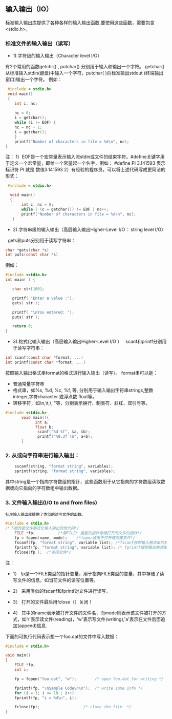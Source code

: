 ## 输入输出（IO）

 标准输入输出库提供了各种各样的输入输出函数,要使用这些函数，需要包含<stdio.h>。

### 标准文件的输入输出（读写）

* 1).字符级的输入输出（Character level I/O）

有2个常用的函数getchr() , putchar() 分别用于输入和输出一个字符。
getchar()从标准输入stdin(键盘)中输入一个字符，putchar( )向标准输出stdout (终端输出窗口)输出一个字符。
例如：
```c
 #include < stdio.h>
 void main()
 {
    int i, nc;
    
    nc = 0;
    i = getchar();
    while (i != EOF) {
    nc = nc + 1;
    i = getchar();
    }
    printf("Number of characters in file = %d\n", nc);
}
```
注： 1）EOF是一个宏常量表示输入流stdin或文件的结束字符。#define关键字用于定义一个宏常量，即给一个常量起一个名字，例如：
          #define PI  3.141593
 表示标识符  PI  就是 数值3.141593
     2）有经验的程序员，可以将上述代码写成更简洁的形式：
```c 
 #include < stdio.h>

  void main()
  {
       int c, nc = 0;
       while ( (c = getchar()) != EOF ) nc++;
       printf("Number of characters in file = %d\n", nc);
   }
```
* 2).字符串级的输入输出（高层输入输出Higher-Level I/O： string level I/O）

   gets和puts分别用于读写字符串：
```c
char *gets(char *s) 
int puts(const char *s) 
```
例如：
```c
#include <stdio.h>
int main( ) {

   char str[100];

   printf( "Enter a value :");
   gets( str );

   printf( "\nYou entered: ");
   puts( str );

   return 0;
}
```

* 3).格式化输入输出（高层输入输出Higher-Level I/O ）
   scanf和printf分别用于读写字符串：
```c
int scanf(const char *format, ...)
int printf(const char *format, ...)
```
按照输入输出格式串format的格式进行输入输出（读写）。
format串可以是：
* 普通常量字符串
* 格式串，如%s, %d, %c, %f, 等, 分别用于输入输出字符串strings,整数integer,字符character 或浮点数 float等。
* 转移字符，如\n,\t,\\, \"等，分别表示换行、制表符、斜杠、双引号等。
```c
#include <stdio.h>
       void main(){
             int a; 
             float b;
              scanf("%d %f", &a, &b);
              printf("%8.3f \n", a+b);
       }
```

### 2. 从或向字符串进行输入输出：
  
```c  
    sscanf(string, "format string", variables);
    sprintf(string, "format string", variables);   
``` 
 其中string是一个指向字符数组的指针，这些函数用于从它指向的字符数组读取数据或向它指向的字符数组中输出数据。

### 3. 文件输入输出(I/O to and from files)
    标准输入输出库提供了类似的读写文件的函数。
    
```c
#include < stdio.h>
/*下面的是文件格式化输入输出的伪代码*/
    FILE *fp;          /*用FILE* 类型的指针存储打开的文件的指针*/                              
    fp = fopen(name, mode);    /*fopen通用于打开或创建文件*/
    fscanf(fp, "format string", variable list); /*fscanf按照输入格式串的规定，从文件中读取数据到变量列表 variable list*/
    fprintf(fp, "format string", variable list); /* fprintf按照输出格式串的规定，将变量列表 variable list写入到文件中*/
    fclose(fp );  /*关闭文件*/

```    

注： 
   * 1） fp是一个FILE类型的指针变量，用于指向FILE类型的变量，其中存储了读写文件的信息，如当前文件的读写位置等。
   
   * 2） 采用类似的fscanf和fprintf对文件进行读写。
   
   * 3） 打开的文件最后用fclose（）关闭！
   
   * 4） 其中的name表示被打开文件的文件名，而mode则表示该文件被打开的方式，如‘r'表示读文件(reading)，'w'表示写文件(writing),'a'表示在文件后面追加(append)信息.

下面的可执行代码表示想一个foo.dat的文件中写入数据：

```c
#include < stdio.h>

void main()
{
    FILE *fp;
    int i;

    fp = fopen("foo.dat", "w");        /* open foo.dat for writing */

    fprintf(fp, "\nSample Code\n\n");  /* write some info */
    for (i = 1; i <= 10 ; i++)
    fprintf(fp, "i = %d\n", i);

    fclose(fp);                   /* close the file  */
}
```
